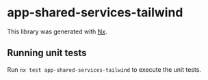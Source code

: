 # app-shared-services-tailwind

This library was generated with [Nx](https://nx.dev).

## Running unit tests

Run `nx test app-shared-services-tailwind` to execute the unit tests.
